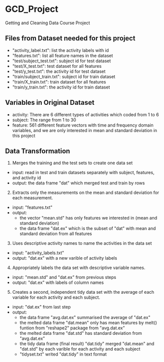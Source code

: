 GCD_Project
===========

Getting and Cleaning Data Course Project

## Files from Dataset needed for this project
- "activity_label.txt": list the activity labels with id
- "features.txt": list all feature names in the dataset
- "test/subject_test.txt": subject id for test dataset
- "test/X_test.txt": test dataset for all features
- "test/y_test.txt": the activity id for test dataset
- "train/subject_train.txt": subject id for train dataset
- "train/X_train.txt": train dataset for all features
- "train/y_train.txt": the activity id for train dataset

## Variables in Original Dataset

- activity: There are 6 different types of activities which coded from 1 to 6
- subject: The range from 1 to 30
- feature: 561 different feature vectors with time and frequency domain variables, and we are only interested in mean and standard deviation in this project

## Data Transformation
1. Merges the training and the test sets to create one data set
 * input: read in test and train datasets separately with subject, features, and activity id
 * output: the data frame "dat" which merged test and train by rows
2. Extracts only the measurements on the mean and standard deviation for each measurement. 
  * input: "features.txt"
  * output: 
    * the vector "mean.std" has only features we interested in (mean and standard deviation)
     * the data frame "dat.ex" which is the subset of "dat" with mean and standard deviation from all features
3. Uses descriptive activity names to name the activities in the data set
  * input: "activity_labels.txt"
  * output: "dat.ex" with a new varible of activity labels
4. Appropriately labels the data set with descriptive variable names. 
  * input: "mean.std" and "dat.ex" from previous steps
  * output: "dat.ex" with labels of column names
5. Creates a second, independent tidy data set with the average of each variable for each activity and each subject.
  * input: "dat.ex" from last step
  * output: 
     * the data frame "avg.dat.ex" summarised the average of "dat.ex"
     * the melted data frame "dat.mean" only has mean features by melt() funtion from "reshape2" package from "avg.dat.ex"
     * the melted data frame "dat.std" has standard deviation from "avg.dat.ex"
     * the tidy data frame (final result) "dat.tidy" merged "dat.mean" and "dat.std" by each varible for each activity and each subject
     * "tidyset.txt" writed "dat.tidy" in text format


